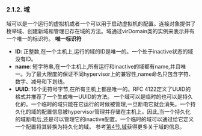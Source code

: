 ### 2.1.2. 域
域可以是一个运行的虚拟机或者一个可以用于启动虚拟机的配置。连接对象提供了枚举域、创建新域和管理已存在域的方法。域通过virDomain类的实例来表示并有一个唯一的标识符。
**唯一标识符**
- **ID**: 正整数,在一个主机上,运行的域的ID是唯一的。一个处于inactive状态的域没有ID。
- **name**: 短字符串,在一个主机上,所有运行和inactive的域都有name,并且唯一。为了最大限度的保证不同hypervisor上的兼容性,name命名只包含字符、数字、减号和下划线。
- **UUID**: 16个无符号字节,在所有主机上都是唯一的。RFC 4122定义了UUID的格式并推荐了一个生成唯一UUID的方法。
一个域可以是临时的也可以是持久化的。一个临时的域只能在它运行的时候被管理,一旦断电它就会消失。一个持久化的域的配置信息被hypervisor管理并存储在主机上。因此,当一个持久化的域断电后,还是可以管理它的inactive配置。一个临时的域可以通过给它定义一个配置将其转换为持久化的域。
参考[第4节,域]()获得更多关于域的信息。